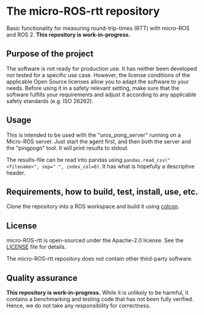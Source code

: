 # The micro-ROS-rtt repository

Basic functionality for measuring round-trip-times (RTT) with micro-ROS and ROS 2. **This repository is work-in-progress.** 


## Purpose of the project

The software is not ready for production use. It has neither been developed nor tested for a specific use case. However, the license conditions of the applicable Open Source licenses allow you to adapt the software to your needs. Before using it in a safety relevant setting, make sure that the software fulfills your requirements and adjust it according to any applicable safety standards (e.g. ISO 26262).


## Usage

This is intended to be used with the "uros_pong_server" running on a Micro-ROS server. Just start the agent first, and then both the server and the "pingpogn" tool. It will print results to stdout.

The results-file can be read into pandas using `pandas.read_csv("<filename>", sep=" ", index_col=0)`. It has what is hopefully a descriptive header.


## Requirements, how to build, test, install, use, etc.

Clone the repository into a ROS workspace and build it using [colcon](https://colcon.readthedocs.io/).


## License

micro-ROS-rtt is open-sourced under the Apache-2.0 license. See the [LICENSE](LICENSE) file for details.

The micro-ROS-rtt repository does not contain other third-party software.


## Quality assurance

**This repository is work-in-progress.** While it is unlikely to be harmful, it contains a benchmarking and testing code that has not been fully verified. Hence, we do not take any responsibility for correctness.